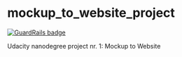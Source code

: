 mockup_to_website_project
=========================

[![GuardRails badge](https://badges.production.guardrails.io/bennythejudge/mockup_to_website_project.svg)](https://www.guardrails.io)

Udacity nanodegree project nr. 1: Mockup to Website
